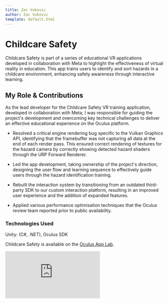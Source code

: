 ```yaml
---
title: Zac Vukovic
author: Zac Vukovic
template: default.html
---
```


# Childcare Safety

Childcare Safety is part of a series of educational VR applications developed in collaboration with Meta to highlight the effectiveness of virtual reality in education. This app trains users to identify and sort hazards in a childcare environment, enhancing safety awareness through interactive learning.

## My Role & Contributions
As the lead developer for the Childcare Safety VR training application, developed in collaboration with Meta, I was responsible for guiding the project's development and overcoming key technical challenges to deliver an effective educational experience on the Oculus platform.

- Resolved a critical engine rendering bug specific to the Vulkan Graphics API, identifying that the framebuffer was not capturing all data at the end of each render pass. This ensured correct rendering of textures for the hazard camera by correctly showing detected hazard shaders through the URP Forward Renderer.

- Led the app development, taking ownership of the project's direction, designing the user flow and learning sequence to effectively guide users through the hazard identification training.

- Rebuilt the interaction system by transitioning from an outdated third-party SDK to our custom interaction platform, resulting in an improved user experience and the addition of expanded features.

- Applied various performance optimisation techniques that the Oculus review team reported prior to public availability.

### Technologies Used
Unity: (C#, .NET), Oculus SDK

Childcare Safety is available on the <a href="https://www.oculus.com/experiences/quest/5181967315251271/" target="_blank" rel="noopener noreferrer">Oculus App Lab</a>.

<div class="iframe-container">
    <iframe class="responsive-iframe" src="https://www.youtube.com/embed/imWYFPDz7dI" title="YouTube video player" frameborder="0" allow="accelerometer; autoplay; clipboard-write; encrypted-media; gyroscope; picture-in-picture; web-share" allowfullscreen></iframe>
</div>
